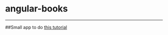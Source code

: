 # angular-books

---

##Small app to do [this tutorial](https://medium.com/@ahsan.ayaz/creating-progressive-web-apps-with-angular-part-1-8f752b866f29)
